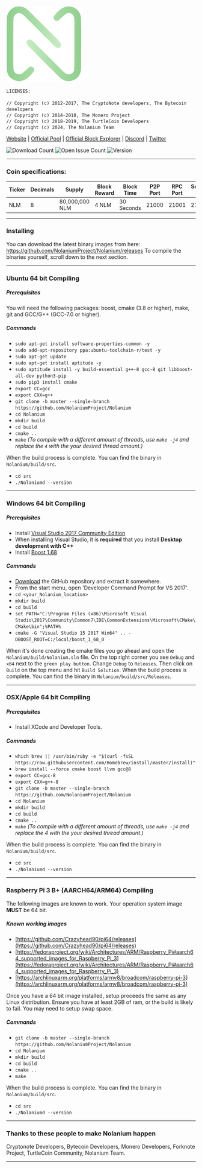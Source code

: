 ![image](https://raw.githubusercontent.com/NolaniumProject/Nolanium/main/src/config/logo-small.png)

```
LICENSES:

// Copyright (c) 2012-2017, The CryptoNote developers, The Bytecoin developers 
// Copyright (c) 2014-2018, The Monero Project 
// Copyright (c) 2018-2019, The TurtleCoin Developers
// Copyright (c) 2024, The Nolanium Team
```

[Website](https://nolanium.xyz) | [Official Pool](https://pool.nolanium.xyz/) | [Official Block Explorer](https://explorer.nolanium.xyz/) | [Discord](https://discord.gg/YKh5GjTGmU) | [Twitter](https://twitter.com/NolaniumProject)

![Download Count](https://img.shields.io/github/downloads/NolaniumProject/Nolanium/total.svg)
![Open Issue Count](https://img.shields.io/github/issues/NolaniumProject/Nolanium)
![Version](https://img.shields.io/github/v/release/NolaniumProject/Nolanium)

**** 

### Coin specifications:

|Ticker|Decimals|Supply|Block Reward|Block Time|P2P Port|RPC Port|Service Port|Algo
|--|--|--|--|--|--|--|--|--|
|NLM|8|80,000,000 NLM|4 NLM|30 Seconds|21000|21001|21002|Cryptonight Turtle|

****

### Installing

You can download the latest binary images from here: https://github.com/NolaniumProject/Nolanium/releases
To compile the binaries yourself, scroll down to the next section.

****

### Ubuntu 64 bit Compiling

##### Prerequisites

You will need the following packages: boost, cmake (3.8 or higher), make, git and GCC/G++ (GCC-7.0 or higher).

##### Commands

- `sudo apt-get install software-properties-common -y`
- `sudo add-apt-repository ppa:ubuntu-toolchain-r/test -y`
- `sudo apt-get update`
- `sudo apt-get install aptitude -y`
- `sudo aptitude install -y build-essential g++-8 gcc-8 git libboost-all-dev python3-pip`
- `sudo pip3 install cmake`
- `export CC=gcc`
- `export CXX=g++`
- `git clone -b master --single-branch https://github.com/NolaniumProject/Nolanium`
- `cd Nolanium`
- `mkdir build`
- `cd build`
- `cmake ..`
- `make` *(To compile with a different amount of threads, use `make -j4` and replace the `4` with the your desired thread amount.)*

When the build process is complete. You can find the binary in `Nolanium/build/src`.

- `cd src`
- `./Nolaniumd --version`

****
### Windows 64 bit Compiling

##### Prerequisites
- Install  [Visual Studio 2017 Community Edition](https://github.com/NolaniumProject/Nolanium/raw/main/downloads/vs_community.exe)
- When installing Visual Studio, it is  **required**  that you install  **Desktop development with C++**
- Install [Boost 1.68](https://sourceforge.net/projects/boost/files/boost-binaries/1.68.0/boost_1_68_0-msvc-14.1-64.exe/download)

##### Commands
- [Download](https://github.com/NolaniumProject/Nolanium/archive/master.zip) the GitHub repository and extract it somewhere.
- From the start menu, open 'Developer Command Prompt for VS 2017'.
- `cd <your_Nolanium_location>`
- `mkdir build`
- `cd build`
- `set PATH="C:\Program Files (x86)\Microsoft Visual Studio\2017\Community\Common7\IDE\CommonExtensions\Microsoft\CMake\CMake\bin";%PATH%`
- `cmake -G "Visual Studio 15 2017 Win64" .. -DBOOST_ROOT=C:/local/boost_1_68_0`

When it's done creating the cmake files you go ahead and open the `Nolanium/build/Nolanium.sln` file.
On the top right corner you see `Debug` and `x64` next to the `green play button`. Change `Debug` to `Releases`.  Then click on `Build` on the top menu and hit `Build Solution`. When the build process is complete. You can find the binary in `Nolanium/build/src/Releases`.

****

### OSX/Apple 64 bit Compiling

##### Prerequisites

-   Install XCode and Developer Tools.

##### Commands

-   `which brew || /usr/bin/ruby -e "$(curl -fsSL https://raw.githubusercontent.com/Homebrew/install/master/install)"`
-   `brew install --force cmake boost llvm gcc@8`
-   `export CC=gcc-8`
-   `export CXX=g++-8`
-   `git clone -b master --single-branch https://github.com/NolaniumProject/Nolanium`
-   `cd Nolanium`
-   `mkdir build`
-   `cd build`
-   `cmake ..`
- `make` *(To compile with a different amount of threads, use `make -j4` and replace the 4 with the your desired thread amount.)*

When the build process is complete. You can find the binary in `Nolanium/build/src`.

- `cd src`
- `./Nolaniumd --version`

****
### Raspberry Pi 3 B+ (AARCH64/ARM64) Compiling
The following images are known to work. Your operation system image  **MUST**  be 64 bit.

##### Known working images

-   [https://github.com/Crazyhead90/pi64/releases](https://github.com/Crazyhead90/pi64/releases)
-   [https://fedoraproject.org/wiki/Architectures/ARM/Raspberry_Pi#aarch64_supported_images_for_Raspberry_Pi_3](https://fedoraproject.org/wiki/Architectures/ARM/Raspberry_Pi#aarch64_supported_images_for_Raspberry_Pi_3)
-   [https://archlinuxarm.org/platforms/armv8/broadcom/raspberry-pi-3](https://archlinuxarm.org/platforms/armv8/broadcom/raspberry-pi-3)

Once you have a 64 bit image installed, setup proceeds the same as any Linux distribution. Ensure you have at least 2GB of ram, or the build is likely to fail. You may need to setup swap space.

##### Commands

-   `git clone -b master --single-branch https://github.com/NolaniumProject/Nolanium`
-   `cd Nolanium`
-   `mkdir build`
-   `cd build`
-   `cmake ..`
-   `make`

When the build process is complete. You can find the binary in `Nolanium/build/src`.

- `cd src`
- `./Nolaniumd --version`

****

### Thanks to these people to make Nolanium happen
Cryptonote Developers, Bytecoin Developers, Monero Developers, Forknote Project, TurtleCoin Community, Nolanium Team.

****
